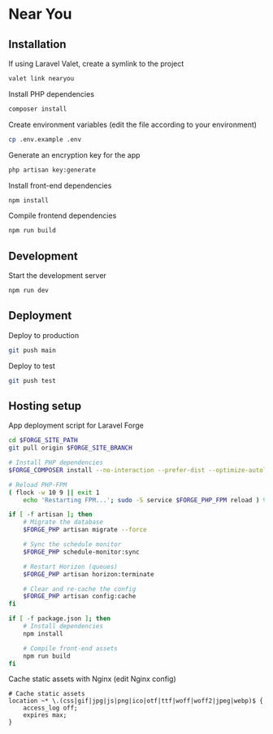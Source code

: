 # Near You

## Installation
If using Laravel Valet, create a symlink to the project
```sh
valet link nearyou
```

Install PHP dependencies
```sh
composer install
```

Create environment variables (edit the file according to your environment)
```sh
cp .env.example .env
```

Generate an encryption key for the app
```sh
php artisan key:generate
```

Install front-end dependencies
```sh
npm install
```

Compile frontend dependencies
```sh
npm run build
```

## Development
Start the development server
```sh
npm run dev
```

## Deployment
Deploy to production
```sh
git push main
```

Deploy to test
```sh
git push test
```

## Hosting setup
App deployment script for Laravel Forge
```sh
cd $FORGE_SITE_PATH
git pull origin $FORGE_SITE_BRANCH

# Install PHP dependencies
$FORGE_COMPOSER install --no-interaction --prefer-dist --optimize-autoloader

# Reload PHP-FPM
( flock -w 10 9 || exit 1
    echo 'Restarting FPM...'; sudo -S service $FORGE_PHP_FPM reload ) 9>/tmp/fpmlock

if [ -f artisan ]; then
    # Migrate the database
    $FORGE_PHP artisan migrate --force

    # Sync the schedule monitor
    $FORGE_PHP schedule-monitor:sync

    # Restart Horizon (queues)
    $FORGE_PHP artisan horizon:terminate

    # Clear and re-cache the config
    $FORGE_PHP artisan config:cache
fi

if [ -f package.json ]; then
    # Install dependencies
    npm install

    # Compile front-end assets
    npm run build
fi
```

Cache static assets with Nginx (edit Nginx config)
```nginx
# Cache static assets
location ~* \.(css|gif|jpg|js|png|ico|otf|ttf|woff|woff2|jpeg|webp)$ {
    access_log off;
    expires max;
}
```
